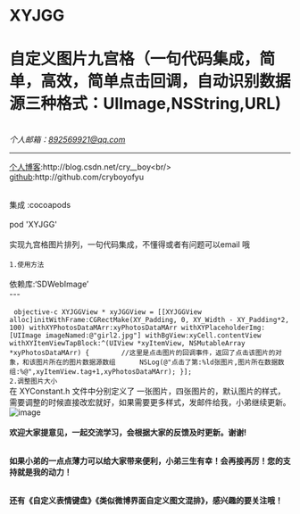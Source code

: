 # XYJGG
自定义图片九宫格（一句代码集成，简单，高效，简单点击回调，自动识别数据源三种格式：UIImage,NSString,URL) 
===
 <br>*个人邮箱：892569921@qq.com*
 ___
 [个人博客](http://blog.csdn.net/cry__boy"悬停显示"):http://blog.csdn.net/cry__boy<br/>
 [github](http://github.com/cryboyofyu"):http://github.com/cryboyofyu
 
 <br> 集成 :cocoapods <br/>
  <br> pod 'XYJGG'<br/>
   <br>实现九宫格图片排列，一句代码集成，不懂得或者有问题可以email 哦<br/>
   <br>`1.使用方法`<br/>
   <br>依赖库:‘SDWebImage’<br/>
    ---

   ``` objective-c
   XYJGGView * xyJGGView = [[XYJGGView alloc]initWithFrame:CGRectMake(XY_Padding, 0, XY_Width - XY_Padding*2, 100) withXYPhotosDataMArr:xyPhotosDataMArr withXYPlaceholderImg:[UIImage imageNamed:@"girl2.jpg"] withBgView:xyCell.contentView withXYItemViewTapBlock:^(UIView *xyItemView, NSMutableArray *xyPhotosDataMArr) {
        //这里是点击图片的回调事件，返回了点击该图片的对象，和该图片所在的图片数据源数组
      NSLog(@"点击了第:%ld张图片,图片所在数据数组:%@",xyItemView.tag+1,xyPhotosDataMArr);
    }];
    ```
    <br>`2.调整图片大小`<br>
在 XYConstant.h 文件中分别定义了 一张图片，四张图片的，默认图片的样式，需要调整的时候直接改宏就好，如果需要更多样式，发邮件给我，小弟继续更新。
<br>![image](https://github.com/cryboyofyu/XYJGG/blob/master/XYCustomJGGExample/XYCustomJGGExample/XYClasses/XYTestImgs/XYJGG.gif)</br>
   <br>**欢迎大家提意见，一起交流学习，会根据大家的反馈及时更新。谢谢!**<br/>
   
   <br>**如果小弟的一点点薄力可以给大家带来便利，小弟三生有幸！会再接再厉！您的支持就是我的动力！**<br/>
   
   <br>**还有《自定义表情键盘》《类似微博界面自定义图文混排》，感兴趣的要关注哦！**<br/>
